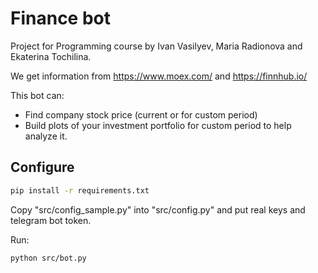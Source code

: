 # Finance bot
Project for Programming course by Ivan Vasilyev, Maria Radionova and Ekaterina Tochilina.

We get information from https://www.moex.com/ and https://finnhub.io/

This bot can:

- Find company stock price (current or for custom period)
- Build plots of your investment portfolio for custom period to help analyze it.

## Configure

```bash
pip install -r requirements.txt
```

Copy "src/config_sample.py" into "src/config.py" and put real keys and telegram bot token.

Run:

```bash
python src/bot.py
```
